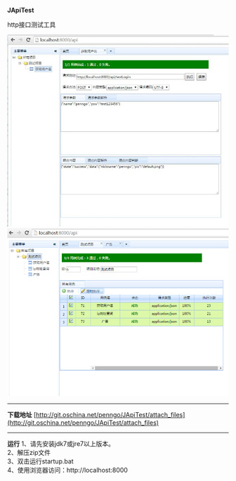 **JApiTest**

http接口测试工具

![Alt text](./WebRoot/img/example1.jpg)
![Alt text](./WebRoot/img/example2.png)

----------

**下载地址**
[http://git.oschina.net/penngo/JApiTest/attach_files](http://git.oschina.net/penngo/JApiTest/attach_files)

----------

**运行**
1、请先安装jdk7或jre7以上版本。</br>
2、解压zip文件</br>
3、双击运行startup.bat</br>
4、使用浏览器访问：http://localhost:8000 </br>